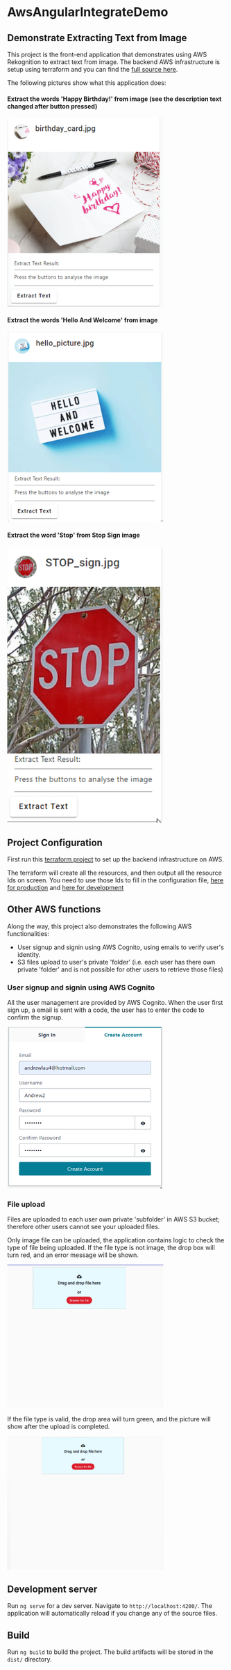 # AwsAngularIntegrateDemo

## Demonstrate Extracting Text from Image
This project is the front-end application that demonstrates using AWS Rekognition to extract text from image.
The backend AWS infrastructure is setup using terraform and you can find the [full source here](https://github.com/andrewlau4/aws-serverless-backend-terraform).

The following pictures show what this application does:

#### Extract the words 'Happy Birthday!' from image (see the description text changed after button pressed)
<img src="readme/text_extract_happy_birthday.gif" alt="Extract Text Happy Birthday" width="360" />

#### Extract the words 'Hello And Welcome' from image
<img src="readme/text_extract_hello.gif" alt="Extract Text Hello And Welcome" width="360" />

#### Extract the word 'Stop' from Stop Sign image
<img src="readme/text_extract_stop_sign.gif" alt="Extract Text Stop" width="360" />

## Project Configuration
First run this [terraform project](https://github.com/andrewlau4/aws-serverless-backend-terraform) to set up the backend infrastructure on AWS.

The terraform will create all the resources, and then output all the resource Ids on screen. You need to use those Ids to fill in the configuration file, [here for production](src/environments/environment.ts) and [here for development](src/environments/environment.development.ts)

## Other AWS functions
Along the way, this project also demonstrates the following AWS functionalities:

* User signup and signin using AWS Cognito, using emails to verify user's identity.
* S3 files upload to user's private 'folder' (i.e. each user has there own private 'folder' and is not possible for other users to retrieve those files)

### User signup and signin using AWS Cognito

All the user management are provided by AWS Cognito. When the user first sign up, a email is sent with a code, the user has to enter the code to confirm the signup.

<img src="readme/user_signup.gif" alt="User Signup" width="360" />


### File upload

Files are uploaded to each user own private 'subfolder' in AWS S3 bucket; therefore other users cannot see your uploaded files. 

Only image file can be uploaded, the application contains logic to check the type of file being uploaded. If the file type is not image, the drop box will turn red, and an error message will be shown.

<img src="readme/invalid_file_upload.gif" alt="Invalid File Upload" width="360" />

If the file type is valid, the drop area will turn green, and the picture will show after the upload is completed.

<img src="readme/valid_file_upload.gif" alt="Valid File Upload" width="360" />


## Development server

Run `ng serve` for a dev server. Navigate to `http://localhost:4200/`. The application will automatically reload if you change any of the source files.

## Build

Run `ng build` to build the project. The build artifacts will be stored in the `dist/` directory.

